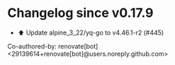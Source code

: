# Changelog since v0.17.9
- ⬆️ Update alpine_3_22/yq-go to v4.46.1-r2 (#445)

Co-authored-by: renovate[bot] <29139614+renovate[bot]@users.noreply.github.com> 

